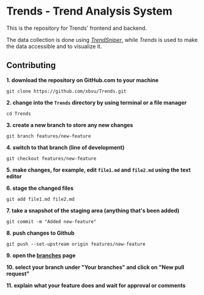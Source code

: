 # Trends - Trend Analysis System

This is the repository for Trends' frontend and backend.

The data collection is done using [*TrendSniper*](https://www.github.com/xbvu/TrendSniper), while *Trends* is used to make the data accessible and to visualize it.

## Contributing

**1. download the repository on GitHub.com to your machine**

`git clone https://github.com/xbvu/Trends.git`

**2. change into the `Trends` directory by using terminal or a file manager**

`cd Trends`

**3. create a new branch to store any new changes**

`git branch features/new-feature`

**4. switch to that branch (line of development)**

`git checkout features/new-feature`

**5. make changes, for example, edit `file1.md` and `file2.md` using the text editor**

**6. stage the changed files**

`git add file1.md file2.md`

**7. take a snapshot of the staging area (anything that's been added)**

`git commit -m "Added new-feature"`

**8. push changes to Github**

`git push --set-upstream origin features/new-feature`

**9. open the [branches](https://github.com/xbvu/Trends/branches) page**

**10. select your branch under "Your branches" and click on "New pull request"**

**11. explain what your feature does and wait for approval or comments**
